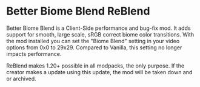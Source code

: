 # Better Biome Blend ReBlend

Better Biome Blend is a Client-Side performance and bug-fix mod. It adds support for smooth, large scale, sRGB correct biome color transitions. With the mod installed you can set the "Biome Blend" setting in your video options from 0x0 to 29x29. Compared to Vanilla, this setting no longer impacts performance.

ReBlend makes 1.20+ possible in all modpacks, the only purpose.
If the creator makes a update using this update, the mod will be taken down and or archived.
